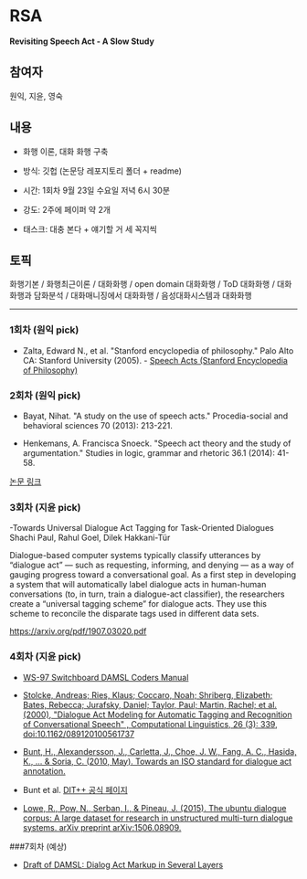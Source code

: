 # RSA
**Revisiting Speech Act - A Slow Study**

## 참여자
원익, 지윤, 영숙

## 내용
- 화행 이론, 대화 화행 구축

- 방식: 깃헙 (논문당 레포지토리 폴더 + readme)

- 시간: 1회차 9월 23일 수요일 저녁 6시 30분

- 강도: 2주에 페이퍼 약 2개

- 태스크: 대충 본다 + 얘기할 거 세 꼭지씩

## 토픽
화행기본 / 화행최근이론 / 대화화행 / open domain 대화화행 / ToD 대화화행 / 대화화행과 담화분석 / 대화매니징에서 대화화행 / 음성대화시스템과 대화화행

----------------------------------------------------------

### 1회차 (원익 pick)

- Zalta, Edward N., et al. "Stanford encyclopedia of philosophy." Palo Alto CA: Stanford University (2005). - [Speech Acts (Stanford Encyclopedia of Philosophy)](https://plato.stanford.edu/entries/speech-acts/)

### 2회차 (원익 pick)

- Bayat, Nihat. "A study on the use of speech acts." Procedia-social and behavioral sciences 70 (2013): 213-221.

- Henkemans, A. Francisca Snoeck. "Speech act theory and the study of argumentation." Studies in logic, grammar and rhetoric 36.1 (2014): 41-58.

[논문 링크](https://www.dropbox.com/sh/0yxnho4nrriqvhg/AAA4YMXRPKvwa7qNmPc4Mja4a?dl=0)

### 3회차 (지윤 pick)

-Towards Universal Dialogue Act Tagging for Task-Oriented Dialogues
Shachi Paul, Rahul Goel, Dilek Hakkani-Tür

Dialogue-based computer systems typically classify utterances by “dialogue act” — such as requesting, informing, and denying — as a way of gauging progress toward a conversational goal. As a first step in developing a system that will automatically label dialogue acts in human-human conversations (to, in turn, train a dialogue-act classifier), the researchers create a “universal tagging scheme” for dialogue acts. They use this scheme to reconcile the disparate tags used in different data sets.

https://arxiv.org/pdf/1907.03020.pdf



### 4회차 (지윤 pick)

- [WS-97 Switchboard DAMSL Coders Manual](https://web.stanford.edu/~jurafsky/ws97/manual.august1.html)

- [Stolcke, Andreas; Ries, Klaus; Coccaro, Noah; Shriberg, Elizabeth; Bates, Rebecca; Jurafsky, Daniel; Taylor, Paul; Martin, Rachel; et al. (2000), "Dialogue Act Modeling for Automatic Tagging and Recognition of Conversational Speech" , Computational Linguistics, 26 (3): 339, doi:10.1162/089120100561737](https://web.stanford.edu/~jurafsky/ws97/CL-dialog.pdf)

- [Bunt, H., Alexandersson, J., Carletta, J., Choe, J. W., Fang, A. C., Hasida, K., ... & Soria, C. (2010, May). Towards an ISO standard for dialogue act annotation.](https://publications.idiap.ch/downloads/papers/2010/Bunt_LREC2010_2010.pdf)

- Bunt et al. [DIT++ 공식 페이지](https://dit.uvt.nl/#dit_publications)

- [Lowe, R., Pow, N., Serban, I., & Pineau, J. (2015). The ubuntu dialogue corpus: A large dataset for research in unstructured multi-turn dialogue systems. arXiv preprint arXiv:1506.08909.](https://arxiv.org/pdf/1506.08909.pdf)


###7회차 (예상)
- [Draft of DAMSL: Dialog Act Markup in Several Layers](https://www.cs.rochester.edu/research/cisd/resources/damsl/RevisedManual/)

